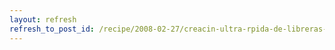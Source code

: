 ```yaml
---
layout: refresh
refresh_to_post_id: /recipe/2008-02-27/creacin-ultra-rpida-de-libreras-para-kicad.html
---
```

